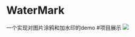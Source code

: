 # WaterMark
一个实现对图片涂鸦和加水印的demo
#项目展示
![](https://raw.githubusercontent.com/lyshow/WaterMark/blob/master/WaterMark/WaterMark/art/watermark.jpeg)
